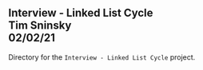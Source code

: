**Interview - Linked List Cycle**\
Tim Sninsky\
02/02/21
---
Directory for the `Interview - Linked List Cycle` project.
